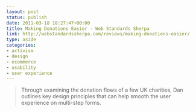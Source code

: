 ```yaml
---
layout: post
status: publish
date: 2011-03-18 18:27:47+00:00
title: Making Donations Easier - Web Standards Sherpa
link: http://webstandardssherpa.com/reviews/making-donations-easier/
type: aside
categories:
- activism
- design
- ecommerce
- usability
- user experience
---
```


> Through examining the donation flows of a few UK charities, Dan outlines key design principles that can help smooth the user experience on multi-step forms.
